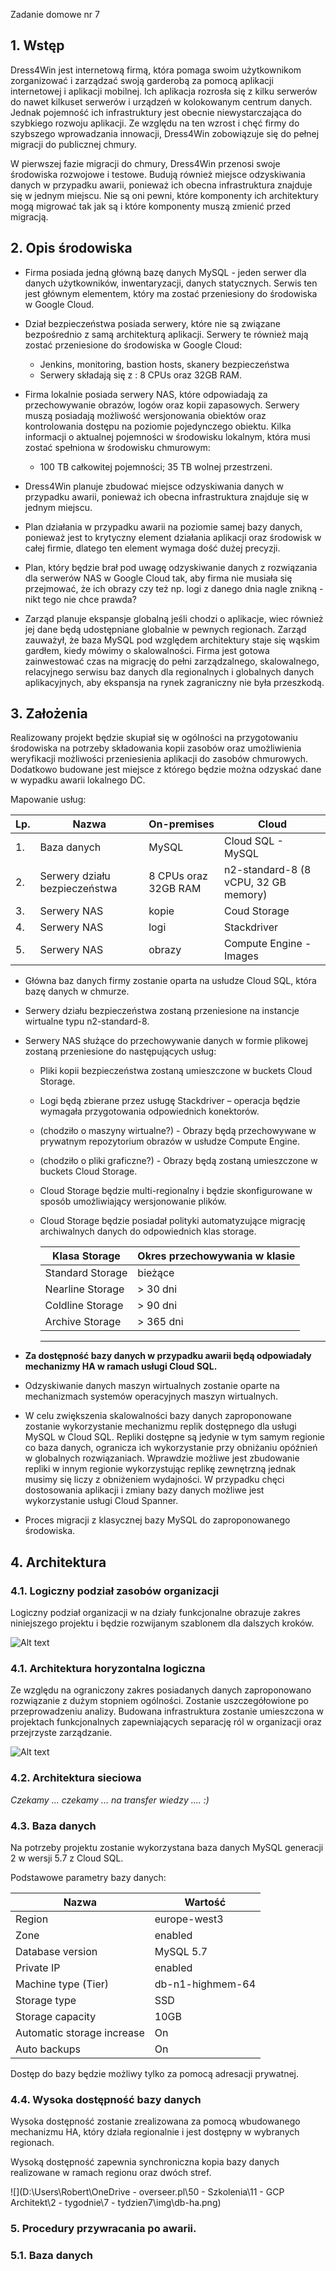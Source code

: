 Zadanie domowe nr  7

## 1. Wstęp

Dress4Win jest internetową firmą, która pomaga swoim użytkownikom zorganizować i zarządzać swoją garderobą za pomocą aplikacji internetowej i aplikacji mobilnej. Ich aplikacja rozrosła się z kilku serwerów do nawet kilkuset serwerów i urządzeń w kolokowanym centrum danych. Jednak pojemność ich infrastruktury jest obecnie niewystarczająca do szybkiego rozwoju aplikacji. Ze względu na ten wzrost i chęć firmy do szybszego wprowadzania innowacji, Dress4Win zobowiązuje się do pełnej migracji do publicznej chmury.

W pierwszej fazie migracji do chmury, Dress4Win przenosi swoje środowiska rozwojowe i testowe. Budują również miejsce odzyskiwania danych w przypadku awarii, ponieważ ich obecna infrastruktura znajduje się w jednym miejscu. Nie są oni pewni, które komponenty ich architektury mogą migrować tak jak są i które komponenty muszą zmienić przed migracją.

## 2. Opis środowiska

- Firma posiada jedną główną bazę danych MySQL - jeden serwer dla danych użytkowników, inwentaryzacji, danych statycznych. Serwis ten jest głównym elementem, który ma zostać przeniesiony do środowiska w Google Cloud.

- Dział bezpieczeństwa posiada serwery, które nie są związane bezpośrednio z samą architekturą aplikacji. Serwery te również mają zostać przeniesione do środowiska w Google Cloud:
  -  Jenkins, monitoring, bastion hosts, skanery bezpieczeństwa
  - Serwery składają się z : 8 CPUs oraz 32GB RAM.
- Firma lokalnie posiada serwery NAS, które odpowiadają za przechowywanie obrazów, logów oraz kopii zapasowych. Serwery muszą posiadają możliwość wersjonowania obiektów oraz kontrolowania dostępu na poziomie pojedynczego obiektu. Kilka informacji o aktualnej pojemności w środowisku lokalnym, która musi zostać spełniona w środowisku chmurowym:
  - 100 TB całkowitej pojemności; 35 TB wolnej przestrzeni.
- Dress4Win planuje zbudować miejsce odzyskiwania danych w przypadku awarii, ponieważ ich obecna infrastruktura znajduje się w jednym miejscu.
- Plan działania w przypadku awarii na poziomie samej bazy danych, ponieważ jest to krytyczny element działania aplikacji oraz środowisk w całej firmie, dlatego ten element wymaga dość dużej precyzji.
- Plan, który będzie brał pod uwagę odzyskiwanie danych z rozwiązania dla serwerów NAS w Google Cloud tak, aby firma nie musiała się przejmować, że ich obrazy czy też np. logi z danego dnia nagle znikną - nikt tego nie chce prawda?
- Zarząd planuje ekspansje globalną jeśli chodzi o aplikacje, wiec również jej dane będą udostępniane globalnie w pewnych regionach. Zarząd zauważył, że baza MySQL pod względem architektury staje się wąskim gardłem, kiedy mówimy o skalowalności. Firma jest gotowa zainwestować czas na migrację do pełni zarządzalnego, skalowalnego, relacyjnego serwisu baz danych dla regionalnych i globalnych danych aplikacyjnych, aby ekspansja na rynek zagraniczny nie była przeszkodą.



## 3. Założenia

Realizowany projekt będzie skupiał się w ogólności na przygotowaniu środowiska  na potrzeby składowania kopii zasobów oraz umożliwienia weryfikacji możliwości przeniesienia aplikacji do zasobów chmurowych. Dodatkowo budowane jest miejsce z którego będzie można odzyskać dane w wypadku awarii lokalnego DC.

Mapowanie usług:

| Lp.  | Nazwa                          | On-premises          | Cloud                                 |
| ---- | ------------------------------ | -------------------- | ------------------------------------- |
| 1.   | Baza danych                    | MySQL                | Cloud SQL - MySQL                     |
| 2.   | Serwery działu  bezpieczeństwa | 8 CPUs oraz 32GB RAM | n2-standard-8 (8  vCPU, 32 GB memory) |
| 3.   | Serwery NAS                    | kopie                | Coud Storage                          |
| 4.   | Serwery NAS                    | logi                 | Stackdriver                           |
| 5.   | Serwery NAS                    | obrazy               | Compute Engine -  Images              |



- Główna baz danych firmy zostanie oparta na usłudze Cloud SQL, która bazę danych w chmurze.

- Serwery działu bezpieczeństwa zostaną przeniesione na instancje wirtualne typu n2-standard-8.

- Serwery NAS służące do przechowywanie danych w formie plikowej zostaną przeniesione do następujących usług:
  - Pliki kopii bezpieczeństwa zostaną umieszczone w buckets Cloud Storage.
  
  - Logi będą zbierane przez usługę Stackdriver – operacja będzie wymagała przygotowania odpowiednich konektorów.
  
  - (chodziło o maszyny wirtualne?) - Obrazy będą przechowywane w prywatnym repozytorium obrazów w usłudze Compute Engine.
  
  - (chodziło o pliki graficzne?) - Obrazy będą zostaną umieszczone w buckets Cloud Storage.
  
  -  Cloud Storage będzie multi-regionalny i będzie skonfigurowane w sposób umożliwiający wersjonowanie plików.
  
  - Cloud Storage będzie posiadał polityki automatyzujące migrację archiwalnych danych do odpowiednich klas storage.
  
    | Klasa  Storage    | Okres  przechowywania w klasie |
    | ----------------- | ------------------------------ |
    | Standard  Storage | bieżące                        |
    | Nearline  Storage | > 30 dni                       |
    | Coldline  Storage | > 90 dni                       |
    | Archive  Storage  | > 365 dni                      |
  
    **** 
  
- **Za dostępność bazy danych w przypadku awarii będą odpowiadały mechanizmy HA w ramach usługi Cloud SQL.**

- Odzyskiwanie danych maszyn wirtualnych zostanie oparte na mechanizmach systemów operacyjnych maszyn wirtualnych.

- W celu zwiększenia skalowalności bazy danych zaproponowane zostanie wykorzystanie mechanizmu replik dostępnego dla usługi MySQL w Cloud SQL. Repliki dostępne są jedynie w tym samym regionie co baza danych,  ogranicza ich wykorzystanie przy obniżaniu opóźnień w globalnych rozwiązaniach. Wprawdzie możliwe jest zbudowanie repliki w innym regionie wykorzystując  replikę zewnętrzną jednak musimy się liczy z obniżeniem wydajności. W przypadku chęci dostosowania aplikacji i zmiany bazy danych możliwe jest wykorzystanie usługi Cloud Spanner.

- Proces migracji z klasycznej bazy MySQL do zaproponowanego środowiska.

## 4. Architektura

### 4.1. Logiczny podział zasobów organizacji

Logiczny podział organizacji w na działy funkcjonalne obrazuje zakres niniejszego projektu i będzie rozwijanym szablonem dla dalszych kroków.

![Alt text](img\log-org.png?raw=true "Title")



### 4.1.  Architektura horyzontalna logiczna

Ze względu na ograniczony zakres posiadanych danych zaproponowano rozwiązanie z dużym stopniem ogólności. Zostanie uszczegółowione po przeprowadzeniu analizy. Budowana infrastruktura zostanie umieszczona w projektach funkcjonalnych zapewniających separację ról w organizacji oraz przejrzyste zarządzanie.



![Alt text](img\log-proj.png)

### 4.2.  Architektura sieciowa

*Czekamy ... czekamy ... na transfer wiedzy .... :)*

### 4.3. Baza danych

Na potrzeby projektu zostanie wykorzystana baza danych MySQL  generacji 2  w wersji 5.7 z Cloud SQL.

Podstawowe parametry bazy danych:

| Nazwa                       | Wartość          |
| --------------------------- | ---------------- |
| Region                      | europe-west3     |
| Zone                        | enabled          |
| Database  version           | MySQL 5.7        |
| Private IP                  | enabled          |
| Machine type  (Tier)        | db-n1-highmem-64 |
| Storage type                | SSD              |
| Storage  capacity           | 10GB             |
| Automatic  storage increase | On               |
| Auto backups                | On               |

Dostęp do bazy będzie możliwy tylko za pomocą adresacji prywatnej.



### 4.4. Wysoka dostępność bazy danych

 Wysoka dostępność zostanie zrealizowana za pomocą wbudowanego mechanizmu HA, który działa regionalnie i jest dostępny w wybranych regionach.

Wysoką dostępność zapewnia synchroniczna kopia bazy danych realizowane w ramach regionu oraz dwóch stref.



![](D:\Users\Robert\OneDrive - overseer.pl\50 - Szkolenia\11 - GCP Architekt\2 - tygodnie\7 - tydzien7\img\db-ha.png)

### 5. Procedury przywracania po awarii.

### 5.1. Baza danych
